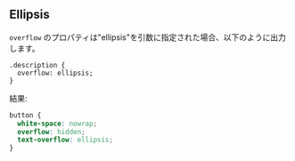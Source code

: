 ## Ellipsis

`overflow` のプロパティは"ellipsis"を引数に指定された場合、以下のように出力します。


```stylus
.description {
  overflow: ellipsis;
}
```

結果:

```css
button {
  white-space: nowrap;
  overflow: hidden;
  text-overflow: ellipsis;
}
```

